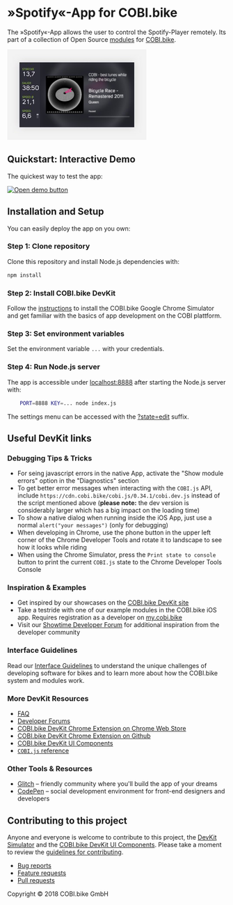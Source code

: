 # »Spotify«-App for COBI.bike

The »Spotify«-App allows the user to control the Spotify-Player remotely.
Its part of a collection of Open Source [modules](https://cobi.bike/devkit) for [COBI.bike](https://cobi.bike).

![COBI.bike News App](screenshot.jpeg)

## Quickstart: Interactive Demo

The quickest way to test the app:

[<img src="https://raw.githubusercontent.com/cobi-bike/DevKit/master/resources/open-demo-btn.png" width="170px" alt="Open demo button">](https://glitch.com/edit/#!/import/github/cobi-bike/Module-Spotify)

## Installation and Setup

You can easily deploy the app on you own:

### Step 1: Clone repository

Clone this repository and install Node.js dependencies with:

``` bash
npm install
```  

### Step 2: Install COBI.bike DevKit

Follow the [instructions](https://github.com/cobi-bike/DevKit#-test-your-module) to install the COBI.bike Google Chrome Simulator and get familiar with the basics of app development on the COBI plattform.


### Step 3: Set environment variables

Set the environment variable `...` with your credentials.


### Step 4: Run Node.js server

The app is accessible under [localhost:8888](http://localhost:8888/) after starting the Node.js server with:
``` bash
	PORT=8888 KEY=... node index.js
```  
The settings menu can be accessed with the [?state=edit](http://localhost:8888/?state=edit) suffix.


## Useful DevKit links

### Debugging Tips & Tricks

* For seing javascript errors in the native App, activate the "Show module errors" option in the "Diagnostics" section
* To get better error messages when interacting with the `COBI.js` API, include `https://cdn.cobi.bike/cobi.js/0.34.1/cobi.dev.js` instead of the script mentioned above (**please note:** the dev version is considerably larger which has a big impact on the loading time)
* To show a native dialog when running inside the iOS App, just use a normal `alert("your messages")` (only for debugging)
* When developing in Chrome, use the phone button in the upper left corner of the Chrome Developer Tools and rotate it to landscape to see how it looks while riding 
* When using the Chrome Simulator, press the `Print state to console` button to print the current `COBI.js` state to the Chrome Developer Tools Console

### Inspiration & Examples

* Get inspired by our showcases on the [COBI.bike DevKit site](https://cobi.bike/devkit)
* Take a testride with one of our example modules in the COBI.bike iOS app. Requires registration as a developer on [my.cobi.bike](https://my.cobi.bike)
* Visit our [Showtime Developer Forum](https://forums.cobi.bike/c/showtime) for additional inspiration from the developer community

### Interface Guidelines

Read our [Interface Guidelines](interface-guidelines.md) to understand the unique challenges of developing software for bikes and to learn more about how the COBI.bike system and modules work.

### More DevKit Resources

- [FAQ](FAQ.md)
- [Developer Forums](https://forums.cobi.bike)
- [COBI.bike DevKit Chrome Extension on Chrome Web Store](https://chrome.google.com/webstore/detail/cobi-devkit-simulator/hpdhkapigojggienmiejhblkhenjdbno)
- [COBI.bike DevKit Chrome Extension on Github](https://github.com/cobi-bike/COBI.js-simulator)
- [COBI.bike DevKit UI Components](https://github.com/cobi-bike/DevKit-UI)
- [`COBI.js` reference](https://cobi-bike.github.io/COBI.js/)

### Other Tools & Resources

- [Glitch](https://glitch.com/) – friendly community where you'll build the app of your dreams
- [CodePen](https://codepen.io/) – social development environment for front-end designers and developers

## Contributing to this project

Anyone and everyone is welcome to contribute to this project, the [DevKit Simulator](https://github.com/cobi-bike/DevKit-Simulator) and the [COBI.bike DevKit UI Components](https://github.com/cobi-bike/DevKit-UI). Please take a moment to review the [guidelines for contributing](CONTRIBUTING.md).

* [Bug reports](CONTRIBUTING.md#bugs)
* [Feature requests](CONTRIBUTING.md#features)
* [Pull requests](CONTRIBUTING.md#pull-requests)

Copyright © 2018 COBI.bike GmbH

